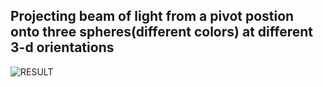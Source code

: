 ## Projecting beam of light from a pivot postion onto three spheres(different colors) at different 3-d orientations

![RESULT](https://github.com/CHIRANJEET1729DAS/GPU_programming_OpenGL_simulations/blob/main/Ray_Tracing/output_.png)
